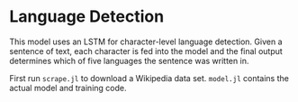 # Language Detection

This model uses an LSTM for character-level language detection. Given a sentence of text, each character is fed into the model and the final output determines which of five languages the sentence was written in.

First run `scrape.jl` to download a Wikipedia data set. `model.jl` contains the actual model and training code.
